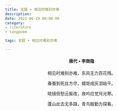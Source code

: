 ```yaml
---
title: 无题 • 相见时难别亦难
description:
date: 2022-06-29 00:00:00
category:
- literature
- tangpoem

tags: 无题 • 相见时难别亦难

---
```


<div id="poem-author">
唐代 • 李商隐
</div>
<div id="poem-body">
<p class="poem-paragraph">相见时难别亦难，东风无力百花残。</p>
<p class="poem-paragraph">春蚕到死丝方尽，蜡炬成灰泪始干。</p>
<p class="poem-paragraph">晓镜但愁云鬓改，夜吟应觉月光寒。</p>
<p class="poem-paragraph">蓬山此去无多路，青鸟殷勤为探看。</p>

</div>

<style>

#poem-author {
    width: 100%;
    text-align: center;
    margin: 20px 0;
    font-weight: bold;
}
#poem-body {
    width: 100%;
    text-align: center;
}
.poem-paragraph {
    font-family: "仿宋"
}

</style>